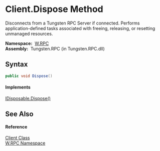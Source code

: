 Client.Dispose Method
=====================
  Disconnects from a Tungsten RPC Server if connected. Performs application-defined tasks associated with freeing, releasing, or resetting unmanaged resources.

  **Namespace:**  [W.RPC][1]  
  **Assembly:**  Tungsten.RPC (in Tungsten.RPC.dll)

Syntax
------

```csharp
public void Dispose()
```

#### Implements
[IDisposable.Dispose()][2]  


See Also
--------

#### Reference
[Client Class][3]  
[W.RPC Namespace][1]  

[1]: ../README.md
[2]: http://msdn.microsoft.com/en-us/library/es4s3w1d
[3]: README.md
[4]: ../../_icons/Help.png